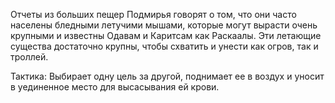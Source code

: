 Отчеты из больших пещер Подмирья говорят о том, что они часто населены бледными летучими мышами, которые могут вырасти очень крупными и известны Одавам и Каритсам как Раскаалы. Эти летающие существа достаточно крупны, чтобы схватить и унести как огров, так и троллей.

Тактика: Выбирает одну цель за другой, поднимает ее в воздух и уносит в уединенное место для высасывания ей крови.